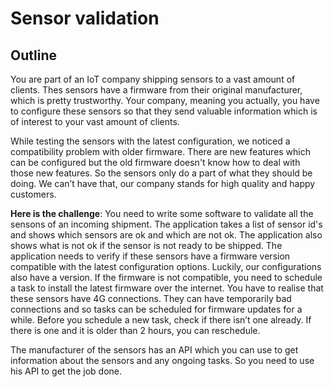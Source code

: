 # Sensor validation

## Outline

You are part of an IoT company shipping sensors to a vast amount of clients. Thes sensors have a firmware from their 
original manufacturer, which is pretty trustworthy. Your company, meaning you actually, you have to configure these 
sensors so that they send valuable information which is of interest to your vast amount of clients.

While testing the sensors with the latest configuration, we noticed a compatibility problem with older firmware. 
There are new features which can be configured but the old firmware doesn't know how to deal with those new features. So 
the sensors only do a part of what they should be doing. We can’t have that, our company stands for high quality and 
happy customers.

**Here is the challenge**: You need to write some software to validate all the sensons of an incoming shipment. The application
takes a list of sensor id's and shows which sensors are ok and which are not ok. The application also shows what is not ok if 
the sensor is not ready to be shipped. The application needs to verify if these sensors have a firmware version compatible 
with the latest configuration options. Luckily, our configurations also have a version. If the firmware is not compatible, 
you need to schedule a task to install the latest firmware over the internet. You have to realise that these sensors have 
4G connections. They can have temporarily bad connections and so tasks can be scheduled for firmware updates for a 
while. Before you schedule a new task, check if there isn’t one already. If there is one and it is older than 2 hours, you 
can reschedule. 

The manufacturer of the sensors has an API which you can use to get information about the sensors and any ongoing tasks. So
you need to use his API to get the job done. 


